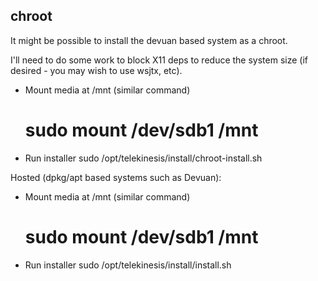 chroot
------
It might be possible to install the devuan based system as a chroot.

I'll need to do some work to block X11 deps to reduce the system size (if
desired - you may wish to use wsjtx, etc).

* Mount media at /mnt (similar command)
	# sudo mount /dev/sdb1 /mnt

* Run installer
	sudo /opt/telekinesis/install/chroot-install.sh

Hosted (dpkg/apt based systems such as Devuan):
* Mount media at /mnt (similar command)
	# sudo mount /dev/sdb1 /mnt

* Run installer
	sudo /opt/telekinesis/install/install.sh
